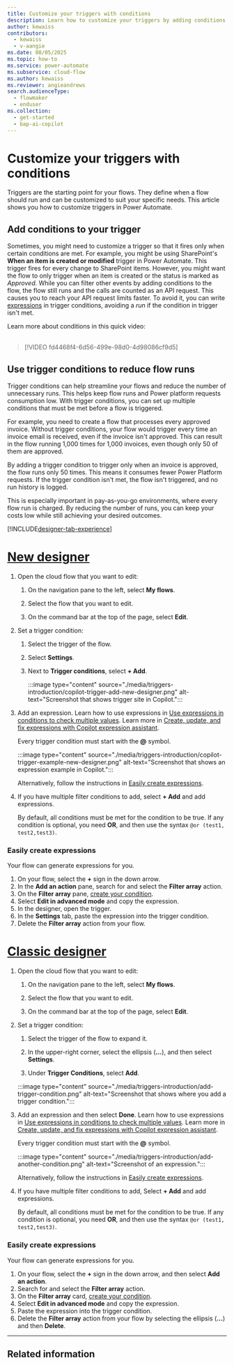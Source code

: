 ```yaml
---
title: Customize your triggers with conditions
description: Learn how to customize your triggers by adding conditions.
author: kewaiss
contributors:
  - kewaiss
  - v-aangie
ms.date: 08/05/2025
ms.topic: how-to
ms.service: power-automate
ms.subservice: cloud-flow
ms.author: kewaiss
ms.reviewer: angieandrews
search.audienceType:
  - flowmaker
  - enduser
ms.collection:
  - get-started
  - bap-ai-copilot
---
```


# Customize your triggers with conditions

Triggers are the starting point for your flows. They define when a flow should run and can be customized to suit your specific needs. This article shows you how to customize triggers in Power Automate.

## Add conditions to your trigger

Sometimes, you might need to customize a trigger so that it fires only when certain conditions are met. For example, you might be using SharePoint's **When an item is created or modified** trigger in Power Automate. This trigger fires for every change to SharePoint items. However, you might want the flow to only trigger when an item is created or the status is marked as *Approved*. While you can filter other events by adding conditions to the flow, the flow still runs and the calls are counted as an API request. This causes you to reach your API request limits faster. To avoid it, you can write [expressions](./use-expressions-in-conditions.md) in trigger conditions, avoiding a *run* if the condition in trigger isn't met.

Learn more about conditions in this quick video:</br>
</br>

> [!VIDEO fd4468f4-6d56-499e-98d0-4d98086cf9d5]

## Use trigger conditions to reduce flow runs  

Trigger conditions can help streamline your flows and reduce the number of unnecessary runs. This helps keep flow runs and Power platform requests consumption low. With trigger conditions, you can set up multiple conditions that must be met before a flow is triggered.

For example, you need to create a flow that processes every approved invoice. Without trigger conditions, your flow would trigger every time an invoice email is received, even if the invoice isn't approved. This can result in the flow running 1,000 times for 1,000 invoices, even though only 50 of them are approved.

By adding a trigger condition to trigger only when an invoice is approved, the flow runs only 50 times. This means it consumes fewer Power Platform requests. If the trigger condition isn't met, the flow isn't triggered, and no run history is logged.

This is especially important in pay-as-you-go environments, where every flow run is charged. By reducing the number of runs, you can keep your costs low while still achieving your desired outcomes.

[!INCLUDE[designer-tab-experience](./includes/designer-tab-experience.md)]

# [New designer](#tab/new-designer)

1. Open the cloud flow that you want to edit:
    1. On the navigation pane to the left, select **My flows**.

    1. Select the flow that you want to edit.

    1. On the command bar at the top of the page, select **Edit**.

1. Set a trigger condition:
    1. Select the trigger of the flow.
    1. Select **Settings**.  
    1. Next to **Trigger conditions**, select **+ Add**.

        :::image type="content" source="./media/triggers-introduction/copilot-trigger-add-new-designer.png" alt-text="Screenshot that shows trigger site in Copilot.":::

1. Add an expression. Learn how to use expressions in [Use expressions in conditions to check multiple values](use-expressions-in-conditions.md). Learn more in [Create, update, and fix expressions with Copilot expression assistant](expressions-copilot.md).

    Every trigger condition must start with the **@** symbol.

     :::image type="content" source="./media/triggers-introduction/copilot-trigger-example-new-designer.png" alt-text="Screenshot that shows an expression example in Copilot.":::

    Alternatively, follow the instructions in [Easily create expressions](#easily-create-expressions).

1. If you have multiple filter conditions to add, select **+ Add** and add expressions.

    By default, all conditions must be met for the condition to be true. If any condition is optional, you need **OR**, and then use the syntax  `@or (test1, test2,test3)`.

### Easily create expressions

Your flow can generate expressions for you.

1. On your flow, select the **+** sign in the down arrow.
1. In the **Add an action** pane, search for and select the **Filter array** action.
1. On the **Filter array** pane, [create your condition](add-condition.md#add-a-condition).
1. Select **Edit in advanced mode** and copy the expression.
1. In the designer, open the trigger.
1. In the **Settings** tab, paste the expression into the trigger condition.
1. Delete the **Filter array** action from your flow.

# [Classic designer](#tab/classic-designer)

1. Open the cloud flow that you want to edit:
    1. On the navigation pane to the left, select **My flows**.

    1. Select the flow that you want to edit.

    1. On the command bar at the top of the page, select **Edit**.

1. Set a trigger condition:
    1. Select the trigger of the flow to expand it.

    1. In the upper-right corner, select the ellipsis (**…**), and then select **Settings**.  

    1. Under **Trigger Conditions**, select **Add**.

    :::image type="content" source="./media/triggers-introduction/add-trigger-condition.png" alt-text="Screenshot that shows where you add a trigger condition.":::

1. Add an expression and then select **Done**. Learn how to use expressions in [Use expressions in conditions to check multiple values](use-expressions-in-conditions.md). Learn more in [Create, update, and fix expressions with Copilot expression assistant](expressions-copilot.md).

    Every trigger condition must start with the **@** symbol.

    :::image type="content" source="./media/triggers-introduction/add-another-condition.png" alt-text="Screenshot of an expression.":::

    Alternatively, follow the instructions in [Easily create expressions](#easily-create-expressions).

1. If you have multiple filter conditions to add, Select **+ Add** and add expressions.

    By default, all conditions must be met for the condition to be true. If any condition is optional, you need **OR**, and then use the syntax  `@or (test1, test2,test3)`.

### Easily create expressions

Your flow can generate expressions for you.

1. On your flow, select the **+** sign in the down arrow, and then select **Add an action**.
1. Search for and select the **Filter array** action.
1. On the **Filter array** card, [create your condition](add-condition.md#add-a-condition).
1. Select **Edit in advanced mode** and copy the expression.
1. Paste the expression into the trigger condition.
1. Delete the **Filter array** action from your flow by selecting the ellipsis (**…**) and then **Delete**.

---

## Related information